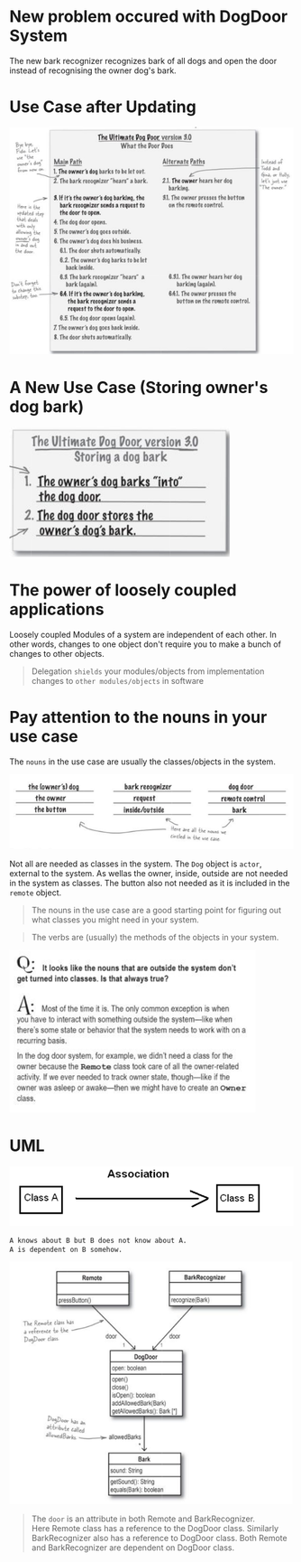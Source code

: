 
# New problem occured with DogDoor System
The new bark recognizer recognizes bark of all dogs and open the door instead of recognising the owner dog's bark.

# Use Case after Updating
![](img/Use_case.png)

# A New Use Case (Storing owner's dog bark)
![](img/storing_bark_use_case.png)

# The power of loosely coupled applications
Loosely coupled Modules of a system are independent of each other. In other words, changes to one object don't require you to make a bunch of changes to other objects.

> Delegation `shields` your modules/objects from implementation changes to `other modules/objects` in software

# Pay attention to the nouns in your use case
The `nouns` in the use case are usually the classes/objects in the system.

![](img/nouns_in_use_case.png)

Not all are needed as classes in the system. The `Dog` object is `actor`, external to the system.
As wellas the owner, inside, outside are not needed in the system as classes.
The button also not needed as it is included in the `remote` object.

> The nouns in the use case are a good starting point for figuring out what classes you might need in your system.

> The verbs are (usually) the methods of the objects in your system.

![](img/question.png)

# UML

![](img/association.png)

    A knows about B but B does not know about A.
    A is dependent on B somehow.

![](img/UML.png)
> The `door` is an attribute in both Remote and BarkRecognizer.  
Here Remote class has a reference to the DogDoor class. Similarly BarkRecognizer also has a reference to DogDoor class.
Both Remote and BarkRecognizer are dependent on DogDoor class.
